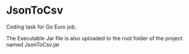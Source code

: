 # JsonToCsv
Coding task for Go Euro job.

The Executable Jar file is also uploaded to the root folder of the project named JsonToCsv.jar
